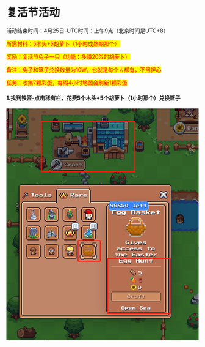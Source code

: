 # 复活节活动

活动结束时间：4月25日-UTC时间：上午9点（北京时间是UTC+8）



<mark style="color:red;">所需材料：5木头+5胡萝卜（1小时成熟期那个）</mark>

<mark style="color:red;">奖励：复活节兔子一只（功能：多赚20%的胡萝卜）</mark>

<mark style="color:red;">备注：兔子和篮子兑换数量为10W，也就是每个人都有，不用担心</mark>

<mark style="color:red;">任务：收集7颗彩蛋，每隔4小时地图会刷新1颗彩蛋</mark>

#### 1.找到铁匠-点击稀有栏，花费5个木头+5个胡萝卜（1小时那个）兑换篮子

![](../../.gitbook/assets/image.png)
